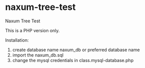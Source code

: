 # naxum-tree-test
Naxum Tree Test

This is a PHP version only.

Installation:

1) create database name naxum_db or preferred database name
2) import the naxum_db.sql
3) change the mysql credentials in class.mysql-database.php
